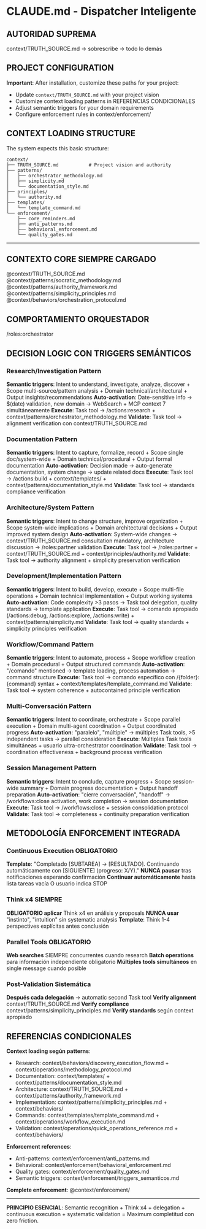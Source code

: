 # CLAUDE.md - Dispatcher Inteligente

## AUTORIDAD SUPREMA
context/TRUTH_SOURCE.md → sobrescribe → todo lo demás

## PROJECT CONFIGURATION

**Important**: After installation, customize these paths for your project:

- Update `context/TRUTH_SOURCE.md` with your project vision
- Customize context loading patterns in REFERENCIAS CONDICIONALES
- Adjust semantic triggers for your domain requirements
- Configure enforcement rules in context/enforcement/

## CONTEXT LOADING STRUCTURE

The system expects this basic structure:
```
context/
├── TRUTH_SOURCE.md           # Project vision and authority
├── patterns/
│   ├── orchestrator_methodology.md
│   ├── simplicity.md
│   └── documentation_style.md
├── principles/
│   └── authority.md
├── templates/
│   └── template_command.md
└── enforcement/
    ├── core_reminders.md
    ├── anti_patterns.md
    ├── behavioral_enforcement.md
    └── quality_gates.md
```

---



## CONTEXTO CORE SIEMPRE CARGADO
@context/TRUTH_SOURCE.md
@context/patterns/socratic_methodology.md
@context/patterns/authority_framework.md
@context/patterns/simplicity_principles.md
@context/behaviors/orchestration_protocol.md

## COMPORTAMIENTO ORQUESTADOR
/roles:orchestrator

## DECISION LOGIC CON TRIGGERS SEMÁNTICOS

### Research/Investigation Pattern
**Semantic triggers**: Intent to understand, investigate, analyze, discover + Scope multi-source/pattern analysis + Domain technical/architectural + Output insights/recommendations
**Auto-activation**: Date-sensitive info → $(date) validation, new domain → WebSearch + MCP context 7 simultáneamente
**Execute**: Task tool → /actions:research + context/patterns/orchestrator_methodology.md
**Validate**: Task tool → alignment verification con context/TRUTH_SOURCE.md

### Documentation Pattern  
**Semantic triggers**: Intent to capture, formalize, record + Scope single doc/system-wide + Domain technical/procedural + Output formal documentation
**Auto-activation**: Decision made → auto-generate documentation, system change → update related docs
**Execute**: Task tool → /actions:build + context/templates/ + context/patterns/documentation_style.md
**Validate**: Task tool → standards compliance verification

### Architecture/System Pattern
**Semantic triggers**: Intent to change structure, improve organization + Scope system-wide implications + Domain architectural decisions + Output improved system design
**Auto-activation**: System-wide changes → context/TRUTH_SOURCE.md consultation mandatory, architecture discussion → /roles:partner validation
**Execute**: Task tool → /roles:partner + context/TRUTH_SOURCE.md + context/principles/authority.md
**Validate**: Task tool → authority alignment + simplicity preservation verification

### Development/Implementation Pattern
**Semantic triggers**: Intent to build, develop, execute + Scope multi-file operations + Domain technical implementation + Output working systems
**Auto-activation**: Code complexity >3 pasos → Task tool delegation, quality standards → template application
**Execute**: Task tool → comando apropiado (/actions:debug, /actions:explore, /actions:write) + context/patterns/simplicity.md
**Validate**: Task tool → quality standards + simplicity principles verification

### Workflow/Command Pattern
**Semantic triggers**: Intent to automate, process + Scope workflow creation + Domain procedural + Output structured commands
**Auto-activation**: "/comando" mentioned → template loading, process automation → command structure
**Execute**: Task tool → comando específico con /{folder}:{command} syntax + context/templates/template_command.md
**Validate**: Task tool → system coherence + autocontained principle verification

### Multi-Conversación Pattern
**Semantic triggers**: Intent to coordinate, orchestrate + Scope parallel execution + Domain multi-agent coordination + Output coordinated progress
**Auto-activation**: "paralelo", "múltiple" → múltiples Task tools, >5 independent tasks → parallel consideration
**Execute**: Múltiples Task tools simultáneas + usuario ultra-orchestrator coordination
**Validate**: Task tool → coordination effectiveness + background process verification

### Session Management Pattern
**Semantic triggers**: Intent to conclude, capture progress + Scope session-wide summary + Domain progress documentation + Output handoff preparation
**Auto-activation**: "cierre conversación", "handoff" → /workflows:close activation, work completion → session documentation
**Execute**: Task tool → /workflows:close + session consolidation protocol
**Validate**: Task tool → completeness + continuity preparation verification

## METODOLOGÍA ENFORCEMENT INTEGRADA

### Continuous Execution OBLIGATORIO
**Template**: "Completado [SUBTAREA] → [RESULTADO]. Continuando automáticamente con [SIGUIENTE] (progreso: X/Y)."
**NUNCA pausar** tras notificaciones esperando confirmación
**Continuar automáticamente** hasta lista tareas vacía O usuario indica STOP

### Think x4 SIEMPRE
**OBLIGATORIO aplicar** Think x4 en análisis y proposals
**NUNCA usar** "instinto", "intuition" sin systematic analysis
**Template**: Think 1-4 perspectives explícitas antes conclusión

### Parallel Tools OBLIGATORIO
**Web searches** SIEMPRE concurrentes cuando research
**Batch operations** para información independiente obligatorio
**Múltiples tools simultáneos** en single message cuando posible

### Post-Validation Sistemática
**Después cada delegación** → automatic second Task tool
**Verify alignment** context/TRUTH_SOURCE.md
**Verify compliance** context/patterns/simplicity_principles.md
**Verify standards** según context apropiado

## REFERENCIAS CONDICIONALES

**Context loading según patterns**:
- Research: context/behaviors/discovery_execution_flow.md + context/operations/methodology_protocol.md
- Documentation: context/templates/ + context/patterns/documentation_style.md  
- Architecture: context/TRUTH_SOURCE.md + context/patterns/authority_framework.md
- Implementation: context/patterns/simplicity_principles.md + context/behaviors/
- Commands: context/templates/template_command.md + context/operations/workflow_execution.md
- Validation: context/operations/quick_operations_reference.md + context/behaviors/

**Enforcement references**:
- Anti-patterns: context/enforcement/anti_patterns.md
- Behavioral: context/enforcement/behavioral_enforcement.md
- Quality gates: context/enforcement/quality_gates.md
- Semantic triggers: context/enforcement/triggers_semanticos.md

**Complete enforcement**: @context/enforcement/

---

**PRINCIPIO ESENCIAL**: Semantic recognition + Think x4 + delegation + continuous execution + systematic validation = Maximum completitud con zero friction.
